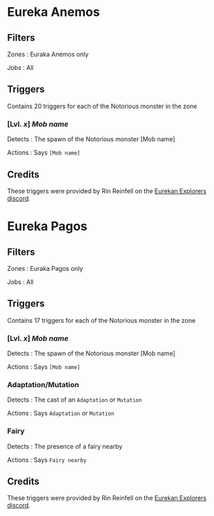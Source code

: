 # Eureka Anemos

## Filters

Zones : Euraka Anemos only

Jobs : All

## Triggers

Contains 20 triggers for each of the Notorious monster in the zone

### [Lvl. *x*] *Mob name*

Detects : The spawn of the Notorious monster [Mob name]

Actions : Says `[Mob name]`

## Credits

These triggers were provided by Rin Reinfell on the [Eurekan Explorers discord](https://discord.gg/WBXw9pN).

# Eureka Pagos

## Filters

Zones : Euraka Pagos only

Jobs : All

## Triggers

Contains 17 triggers for each of the Notorious monster in the zone

### [Lvl. *x*] *Mob name*

Detects : The spawn of the Notorious monster [Mob name]

Actions : Says `[Mob name]`

### Adaptation/Mutation

Detects : The cast of an `Adaptation` or `Mutation`

Actions : Says `Adaptation` or `Mutation`

### Fairy

Detects : The presence of a fairy nearby

Actions : Says `Fairy nearby`

## Credits

These triggers were provided by Rin Reinfell on the [Eurekan Explorers discord](https://discord.gg/WBXw9pN).
